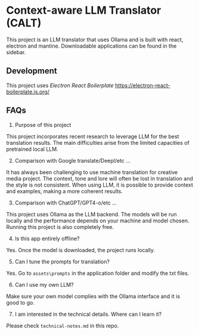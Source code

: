 # Context-aware LLM Translator (CALT)

This project is an LLM translator that uses Ollama and is built with react, electron and mantine. Downloadable applications can be found in the sidebar.

## Development

This project uses _Electron React Boilerplate_ https://electron-react-boilerplate.js.org/

## FAQs

1. Purpose of this project

This project incorporates recent research to leverage LLM for the best translation results. The main difficulties arise from the limited capacities of pretrained local LLM.

2. Comparison with Google translate/Deepl/etc ...

It has always been challenging to use machine translation for creative media project. The context, tone and lore will often be lost in translation and the style is not consistent. When using LLM, it is possible to provide context and examples, making a more coherent results.

3. Comparison with ChatGPT/GPT4-o/etc ...

This project uses Ollama as the LLM backend. The models will be run locally and the performance depends on your machine and model chosen. Running this project is also completely free.

4. Is this app entirely offline?

Yes. Once the model is downloaded, the project runs locally.

5. Can I tune the prompts for translation?

Yes. Go to `assets\prompts` in the application folder and modify the txt files.

6. Can I use my own LLM?

Make sure your own model complies with the Ollama interface and it is good to go.

7. I am interested in the technical details. Where can I learn it?

Please check `technical-notes.md` in this repo.
